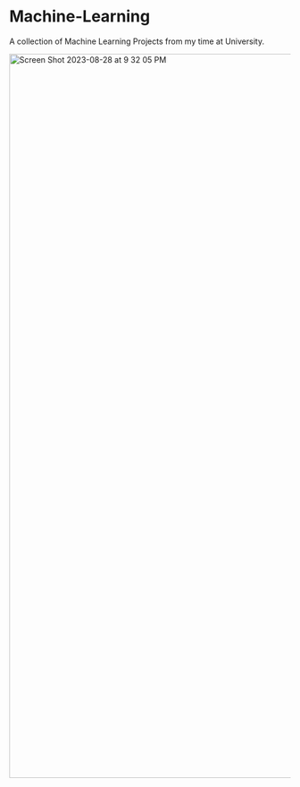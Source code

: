 # Machine-Learning
A collection of Machine Learning Projects from my time at University.

<img width="1294" alt="Screen Shot 2023-08-28 at 9 32 05 PM" src="https://github.com/andy-x-li/Machine-Learning/assets/125074849/bbc94e52-85ed-4821-bc18-71e7493eaae0">
